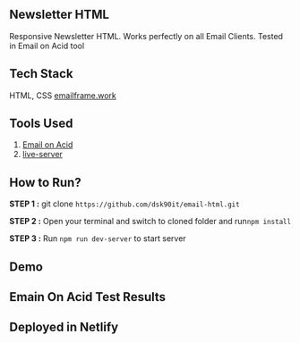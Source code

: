## Newsletter HTML
Responsive Newsletter HTML. Works perfectly on all Email Clients. Tested in Email on Acid tool

## Tech Stack
HTML, CSS [emailframe.work](https://emailframe.work/)

## Tools Used
1. [Email on Acid](https://www.emailonacid.com/email-testing/)
2. [live-server](https://www.npmjs.com/package/live-server)

## How to Run?
**STEP 1 :** git clone `https://github.com/dsk90it/email-html.git`

**STEP 2 :** Open your terminal and switch to cloned folder and run`npm install`

**STEP 3 :** Run `npm run dev-server` to start server 

## Demo

## Emain On Acid Test Results

## Deployed in Netlify
